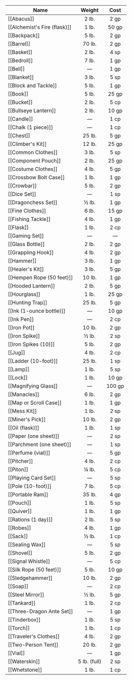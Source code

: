 
| Name                         |    Weight    |  Cost  |
| ---------------------------- | :----------: | :----: |
| [[Abacus]]                   |    2 lb.     |  2 gp  |
| [[Alchemist's Fire (flask)]] |    1 lb.     | 50 gp  |
| [[Backpack]]                 |    5 lb.     |  2 gp  |
| [[Barrel]]                   |    70 lb.    |  2 gp  |
| [[Basket]]                   |    2 lb.     |  4 sp  |
| [[Bedroll]]                  |    7 lb.     |  1 gp  |
| [[Bell]]                     |      —       |  1 gp  |
| [[Blanket]]                  |    3 lb.     |  5 sp  |
| [[Block and Tackle]]         |    5 lb.     |  1 gp  |
| [[Book]]                     |    5 lb.     | 25 gp  |
| [[Bucket]]                   |    2 lb.     |  5 cp  |
| [[Bullseye Lantern]]         |    2 lb.     | 10 gp  |
| [[Candle]]                   |      —       |  1 cp  |
| [[Chalk (1 piece)]]          |      —       |  1 cp  |
| [[Chest]]                    |    25 lb.    |  5 gp  |
| [[Climber's Kit]]            |    12 lb.    | 25 gp  |
| [[Common Clothes]]           |    3 lb.     |  5 sp  |
| [[Component Pouch]]          |    2 lb.     | 25 gp  |
| [[Costume Clothes]]          |    4 lb.     |  5 gp  |
| [[Crossbow Bolt Case]]       |    1 lb.     |  1 gp  |
| [[Crowbar]]                  |    5 lb.     |  2 gp  |
| [[Dice Set]]                 |      —       |  1 sp  |
| [[Dragonchess Set]]          |    ½ lb.     |  1 gp  |
| [[Fine Clothes]]             |    6 lb.     | 15 gp  |
| [[Fishing Tackle]]           |    4 lb.     |  1 gp  |
| [[Flask]]                    |    1 lb.     |  2 cp  |
| [[Gaming Set]]               |      —       |   —    |
| [[Glass Bottle]]             |    2 lb.     |  2 gp  |
| [[Grappling Hook]]           |    4 lb.     |  2 gp  |
| [[Hammer]]                   |    3 lb.     |  1 gp  |
| [[Healer's Kit]]             |    3 lb.     |  5 gp  |
| [[Hempen Rope (50 feet)]]    |    10 lb.    |  1 gp  |
| [[Hooded Lantern]]           |    2 lb.     |  5 gp  |
| [[Hourglass]]                |    1 lb.     | 25 gp  |
| [[Hunting Trap]]             |    25 lb.    |  5 gp  |
| [[Ink (1-ounce bottle)]]     |      —       | 10 gp  |
| [[Ink Pen]]                  |      —       |  2 cp  |
| [[Iron Pot]]                 |    10 lb.    |  2 gp  |
| [[Iron Spike]]               |    ½ lb.     |  2 sp  |
| [[Iron Spikes (10)]]         |    5 lb.     |  2 gp  |
| [[Jug]]                      |    4 lb.     |  2 cp  |
| [[Ladder (10-foot)]]         |    25 lb.    |  1 sp  |
| [[Lamp]]                     |    1 lb.     |  5 sp  |
| [[Lock]]                     |    1 lb.     | 10 gp  |
| [[Magnifying Glass]]         |      —       | 100 gp |
| [[Manacles]]                 |    6 lb.     |  2 gp  |
| [[Map or Scroll Case]]       |    1 lb.     |  1 gp  |
| [[Mess Kit]]                 |    1 lb.     |  2 sp  |
| [[Miner's Pick]]             |    10 lb.    |  2 gp  |
| [[Oil (flask)]]              |    1 lb.     |  1 sp  |
| [[Paper (one sheet)]]        |      —       |  2 sp  |
| [[Parchment (one sheet)]]    |      —       |  1 sp  |
| [[Perfume (vial)]]           |      —       |  5 gp  |
| [[Pitcher]]                  |    4 lb.     |  2 cp  |
| [[Piton]]                    |    ¼ lb.     |  5 cp  |
| [[Playing Card Set]]         |      —       |  5 sp  |
| [[Pole (10-foot)]]           |    7 lb.     |  5 cp  |
| [[Portable Ram]]             |    35 lb.    |  4 gp  |
| [[Pouch]]                    |    1 lb.     |  5 sp  |
| [[Quiver]]                   |    1 lb.     |  1 gp  |
| [[Rations (1 day)]]          |    2 lb.     |  5 sp  |
| [[Robes]]                    |    4 lb.     |  1 gp  |
| [[Sack]]                     |    ½ lb.     |  1 cp  |
| [[Sealing Wax]]              |      —       |  5 sp  |
| [[Shovel]]                   |    5 lb.     |  2 gp  |
| [[Signal Whistle]]           |      —       |  5 cp  |
| [[Silk Rope (50 feet)]]      |    5 lb.     | 10 gp  |
| [[Sledgehammer]]             |    10 lb.    |  2 gp  |
| [[Soap]]                     |      —       |  2 cp  |
| [[Steel Mirror]]             |    ½ lb.     |  5 gp  |
| [[Tankard]]                  |    1 lb.     |  2 cp  |
| [[Three-Dragon Ante Set]]    |      —       |  1 gp  |
| [[Tinderbox]]                |    1 lb.     |  5 sp  |
| [[Torch]]                    |    1 lb.     |  1 cp  |
| [[Traveler's Clothes]]       |    4 lb.     |  2 gp  |
| [[Two-Person Tent]]          |    20 lb.    |  2 gp  |
| [[Vial]]                     |      —       |  1 gp  |
| [[Waterskin]]                | 5 lb. (full) |  2 sp  |
| [[Whetstone]]                |    1 lb.     |  1 cp  |
